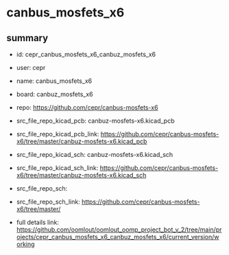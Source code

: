 # canbus_mosfets_x6
 
## summary 
* id: cepr_canbus_mosfets_x6_canbuz_mosfets_x6
* user: cepr
* name: canbus_mosfets_x6
* board: canbuz_mosfets_x6
* repo: https://github.com/cepr/canbus-mosfets-x6
* src_file_repo_kicad_pcb: canbuz-mosfets-x6.kicad_pcb
* src_file_repo_kicad_pcb_link: https://github.com/cepr/canbus-mosfets-x6/tree/master/canbuz-mosfets-x6.kicad_pcb
* src_file_repo_kicad_sch: canbuz-mosfets-x6.kicad_sch
* src_file_repo_kicad_sch_link: https://github.com/cepr/canbus-mosfets-x6/tree/master/canbuz-mosfets-x6.kicad_sch

* src_file_repo_sch: 
* src_file_repo_sch_link: https://github.com/cepr/canbus-mosfets-x6/tree/master/
* full details link: https://github.com/oomlout/oomlout_oomp_project_bot_v_2/tree/main/projects/cepr_canbus_mosfets_x6_canbuz_mosfets_x6/current_version/working  







